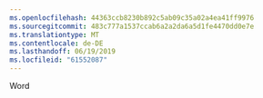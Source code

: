 ```yaml
---
ms.openlocfilehash: 44363ccb8230b892c5ab09c35a02a4ea41ff9976
ms.sourcegitcommit: 483c777a1537ccab6a2a2da6a5d1fe4470dd0e7e
ms.translationtype: MT
ms.contentlocale: de-DE
ms.lasthandoff: 06/19/2019
ms.locfileid: "61552087"
---
```

Word